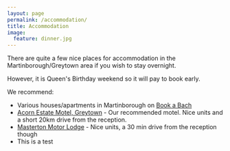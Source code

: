 ```yaml
---
layout: page
permalink: /accommodation/
title: Accommodation
image:
  feature: dinner.jpg
---
```


There are quite a few nice places for accommodation in the Martinborough/Greytown area if you wish to stay overnight.

However, it is Queen's Birthday weekend so it will pay to book early.

We recommend:

* Various houses/apartments in Martinborough on [Book a Bach](http://www.bookabach.co.nz/baches-and-holiday-homes/search/locale/martinborough)
* [Acorn Estate Motel, Greytown](http://www.acornestate.co.nz) - Our recommended motel. Nice units and a short 20km drive from the reception.
* [Masterton Motor Lodge](http://www.masterton-motorlodge.co.nz) - Nice units, a 30 min drive from the reception though
* This is a test
